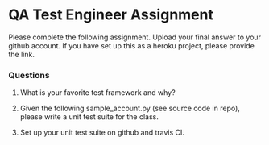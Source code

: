 # QA Test Engineer Assignment #

Please complete the following assignment. Upload your final answer to your github account. If you have set up this as a heroku project, please provide the link.

### Questions ###

1. What is your favorite test framework and why?

2. Given the following sample_account.py (see source code in repo), please write a unit test suite for the class.

3. Set up your unit test suite on github and travis CI.


